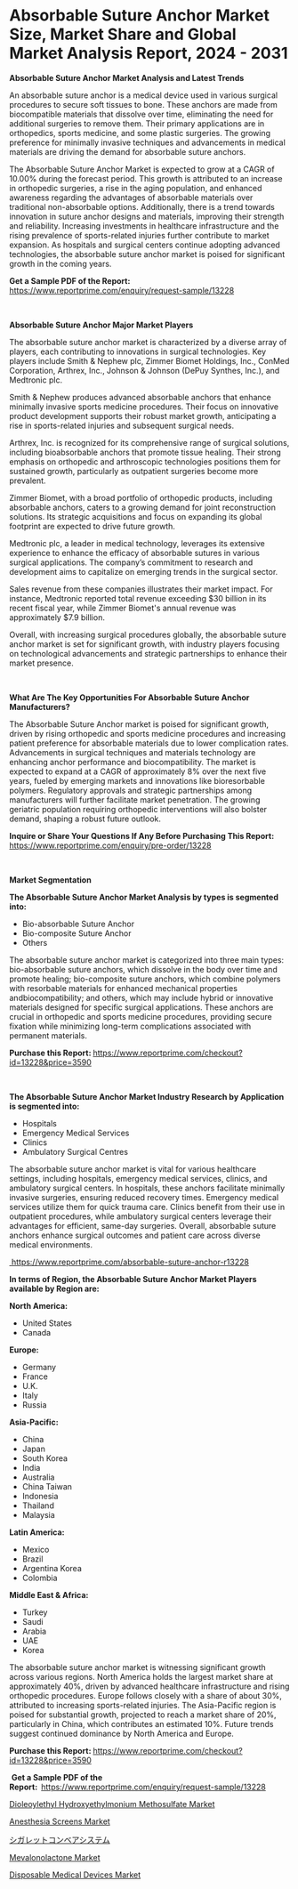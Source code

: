 <p><h1>Absorbable Suture Anchor Market Size, Market Share and Global Market Analysis Report, 2024 - 2031</h1></p><p><strong>Absorbable Suture Anchor Market Analysis and Latest Trends</strong></p>
<p><p>An absorbable suture anchor is a medical device used in various surgical procedures to secure soft tissues to bone. These anchors are made from biocompatible materials that dissolve over time, eliminating the need for additional surgeries to remove them. Their primary applications are in orthopedics, sports medicine, and some plastic surgeries. The growing preference for minimally invasive techniques and advancements in medical materials are driving the demand for absorbable suture anchors.</p><p>The Absorbable Suture Anchor Market is expected to grow at a CAGR of 10.00% during the forecast period. This growth is attributed to an increase in orthopedic surgeries, a rise in the aging population, and enhanced awareness regarding the advantages of absorbable materials over traditional non-absorbable options. Additionally, there is a trend towards innovation in suture anchor designs and materials, improving their strength and reliability. Increasing investments in healthcare infrastructure and the rising prevalence of sports-related injuries further contribute to market expansion. As hospitals and surgical centers continue adopting advanced technologies, the absorbable suture anchor market is poised for significant growth in the coming years.</p></p>
<p><strong>Get a Sample PDF of the Report:&nbsp;</strong> <a href="https://www.reportprime.com/enquiry/request-sample/13228">https://www.reportprime.com/enquiry/request-sample/13228</a></p>
<p>&nbsp;</p>
<p><strong>Absorbable Suture Anchor Major Market Players</strong></p>
<p><p>The absorbable suture anchor market is characterized by a diverse array of players, each contributing to innovations in surgical technologies. Key players include Smith & Nephew plc, Zimmer Biomet Holdings, Inc., ConMed Corporation, Arthrex, Inc., Johnson & Johnson (DePuy Synthes, Inc.), and Medtronic plc. </p><p>Smith & Nephew produces advanced absorbable anchors that enhance minimally invasive sports medicine procedures. Their focus on innovative product development supports their robust market growth, anticipating a rise in sports-related injuries and subsequent surgical needs.</p><p>Arthrex, Inc. is recognized for its comprehensive range of surgical solutions, including bioabsorbable anchors that promote tissue healing. Their strong emphasis on orthopedic and arthroscopic technologies positions them for sustained growth, particularly as outpatient surgeries become more prevalent.</p><p>Zimmer Biomet, with a broad portfolio of orthopedic products, including absorbable anchors, caters to a growing demand for joint reconstruction solutions. Its strategic acquisitions and focus on expanding its global footprint are expected to drive future growth.</p><p>Medtronic plc, a leader in medical technology, leverages its extensive experience to enhance the efficacy of absorbable sutures in various surgical applications. The company’s commitment to research and development aims to capitalize on emerging trends in the surgical sector.</p><p>Sales revenue from these companies illustrates their market impact. For instance, Medtronic reported total revenue exceeding $30 billion in its recent fiscal year, while Zimmer Biomet's annual revenue was approximately $7.9 billion. </p><p>Overall, with increasing surgical procedures globally, the absorbable suture anchor market is set for significant growth, with industry players focusing on technological advancements and strategic partnerships to enhance their market presence.</p></p>
<p>&nbsp;</p>
<p><strong>What Are The Key Opportunities For Absorbable Suture Anchor Manufacturers?</strong></p>
<p><p>The Absorbable Suture Anchor market is poised for significant growth, driven by rising orthopedic and sports medicine procedures and increasing patient preference for absorbable materials due to lower complication rates. Advancements in surgical techniques and materials technology are enhancing anchor performance and biocompatibility. The market is expected to expand at a CAGR of approximately 8% over the next five years, fueled by emerging markets and innovations like bioresorbable polymers. Regulatory approvals and strategic partnerships among manufacturers will further facilitate market penetration. The growing geriatric population requiring orthopedic interventions will also bolster demand, shaping a robust future outlook.</p></p>
<p><strong>Inquire or Share Your Questions If Any Before Purchasing This Report:</strong> <a href="https://www.reportprime.com/enquiry/pre-order/13228">https://www.reportprime.com/enquiry/pre-order/13228</a></p>
<p>&nbsp;</p>
<p><strong>Market Segmentation</strong></p>
<p><strong>The Absorbable Suture Anchor Market Analysis by types is segmented into:</strong></p>
<p><ul><li>Bio-absorbable Suture Anchor</li><li>Bio-composite Suture Anchor</li><li>Others</li></ul></p>
<p><p>The absorbable suture anchor market is categorized into three main types: bio-absorbable suture anchors, which dissolve in the body over time and promote healing; bio-composite suture anchors, which combine polymers with resorbable materials for enhanced mechanical properties andbiocompatibility; and others, which may include hybrid or innovative materials designed for specific surgical applications. These anchors are crucial in orthopedic and sports medicine procedures, providing secure fixation while minimizing long-term complications associated with permanent materials.</p></p>
<p><strong>Purchase this Report:&nbsp;</strong><a href="https://www.reportprime.com/checkout?id=13228&price=3590">https://www.reportprime.com/checkout?id=13228&price=3590</a></p>
<p>&nbsp;</p>
<p><strong>The Absorbable Suture Anchor Market Industry Research by Application is segmented into:</strong></p>
<p><ul><li>Hospitals</li><li>Emergency Medical Services</li><li>Clinics</li><li>Ambulatory Surgical Centres</li></ul></p>
<p><p>The absorbable suture anchor market is vital for various healthcare settings, including hospitals, emergency medical services, clinics, and ambulatory surgical centers. In hospitals, these anchors facilitate minimally invasive surgeries, ensuring reduced recovery times. Emergency medical services utilize them for quick trauma care. Clinics benefit from their use in outpatient procedures, while ambulatory surgical centers leverage their advantages for efficient, same-day surgeries. Overall, absorbable suture anchors enhance surgical outcomes and patient care across diverse medical environments.</p></p>
<p><a href="https://www.reportprime.com/absorbable-suture-anchor-r13228">&nbsp;https://www.reportprime.com/absorbable-suture-anchor-r13228</a></p>
<p><strong>In terms of Region, the Absorbable Suture Anchor Market Players available by Region are:</strong></p>
<p>
    <p> <strong> North America: </strong>
        <ul>
            <li>United States</li>
            <li>Canada</li>
        </ul>
        </p> 
    <p> <strong> Europe: </strong>
        <ul>
            <li>Germany</li>
            <li>France</li>
            <li>U.K.</li>
            <li>Italy</li>
            <li>Russia</li>
        </ul>
        </p> 
    <p> <strong> Asia-Pacific: </strong>
        <ul>
            <li>China</li>
            <li>Japan</li>
            <li>South Korea</li>
            <li>India</li>
            <li>Australia</li>
            <li>China Taiwan</li>
            <li>Indonesia</li>
            <li>Thailand</li>
            <li>Malaysia</li>
        </ul>
        </p> 
    <p> <strong> Latin America: </strong>
        <ul>
            <li>Mexico</li>
            <li>Brazil</li>
            <li>Argentina Korea</li>
            <li>Colombia</li>
        </ul>
        </p> 
    <p> <strong> Middle East & Africa: </strong>
        <ul>
            <li>Turkey</li>
            <li>Saudi</li>
            <li>Arabia</li>
            <li>UAE</li>
            <li>Korea</li>
        </ul>
    </p>
    </p>
<p><p>The absorbable suture anchor market is witnessing significant growth across various regions. North America holds the largest market share at approximately 40%, driven by advanced healthcare infrastructure and rising orthopedic procedures. Europe follows closely with a share of about 30%, attributed to increasing sports-related injuries. The Asia-Pacific region is poised for substantial growth, projected to reach a market share of 20%, particularly in China, which contributes an estimated 10%. Future trends suggest continued dominance by North America and Europe.</p></p>
<p><strong>Purchase this Report: </strong><a href="https://www.reportprime.com/checkout?id=13228&price=3590">https://www.reportprime.com/checkout?id=13228&price=3590</a></p>
<p>&nbsp;<strong>Get a Sample PDF of the Report:&nbsp;&nbsp;</strong><a href="https://www.reportprime.com/enquiry/request-sample/13228">https://www.reportprime.com/enquiry/request-sample/13228</a></p>
<p><strong></strong></p>
<p><p><a href="https://issuu.com/reportprime-2/docs/dioleoylethyl-hydroxyethylmonium-me_180dd05e80d10e">Dioleoylethyl Hydroxyethylmonium Methosulfate Market</a></p><p><a href="https://medium.com/@berugaru/the-market-study-covers-the-anesthesia-screens-market-across-various-segments-925b43320847">Anesthesia Screens Market</a></p><p><a href="https://medium.com/@isaurapx9xsianez/cigarette-conveyor-system-market-%E3%81%AF-%E3%82%B3%E3%82%B9%E3%83%88%E7%AE%A1%E7%90%86%E3%81%A8%E5%8A%B9%E7%8E%87%E5%90%91%E4%B8%8A%E3%82%92%E5%84%AA%E5%85%88%E3%81%97%E3%81%BE%E3%81%99-%E3%81%95%E3%82%89%E3%81%AB-%E5%A0%B1%E5%91%8A%E6%9B%B8%E3%81%AF%E5%B8%82%E5%A0%B4%E3%81%AE%E9%9C%80%E8%A6%81%E9%9D%A2%E3%81%A8%E4%BE%9B%E7%B5%A6%E9%9D%A2%E3%81%AE%E4%B8%A1%E6%96%B9%E3%82%92%E3%82%AB%E3%83%90%E3%83%BC%E3%81%97%E3%81%A6%E3%81%84%E3%81%BE%E3%81%99-cigarette-89d5639c5d43">シガレットコンベアシステム</a></p><p><a href="https://issuu.com/reportprime-2/docs/mevalonolactone-market-size-2030.pp_71d4b47b5256a0">Mevalonolactone Market</a></p><p><a href="https://github.com/julyju69/Market-Research-Report-List-5/blob/main/disposable-medical-devices-market.md">Disposable Medical Devices Market</a></p></p>
